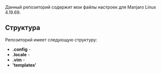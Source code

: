 
Данный репозиторий содержит мои файлы настроек для Manjaro Linux 4.19.69.

## Структура

Репозиторий имеет следующую структуру:
- **.config** - 
- **.locale** - 
- **.vim** - 
- **'templates'**

